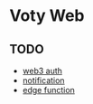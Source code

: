 # Voty Web

## TODO

- [web3 auth](https://authjs.dev/guides/providers/credentials#example---web3--signin-with-ethereum)
- [notification](https://tailwindui.com/components/application-ui/overlays/notifications)
- [edge function](https://vercel.com/docs/concepts/functions/edge-functions)
